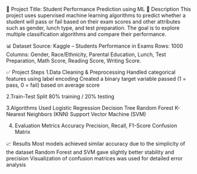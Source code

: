 📌 Project Title: Student Performance Prediction using ML
📄 Description
This project uses supervised machine learning algorithms to predict whether a student will pass or fail based on their exam scores and other attributes such as gender, lunch type, and test preparation. The goal is to explore multiple classification algorithms and compare their performance.

📊 Dataset
Source: Kaggle – Students Performance in Exams
Rows: 1000
Columns: Gender, Race/Ethnicity, Parental Education, Lunch, Test Preparation, Math Score, Reading Score, Writing Score.

✅ Project Steps
1.Data Cleaning & Preprocessing
Handled categorical features using label encoding
Created a binary target variable passed (1 = pass, 0 = fail) based on average score

2.Train-Test Split
80% training / 20% testing

3.Algorithms Used
Logistic Regression
Decision Tree
Random Forest
K-Nearest Neighbors (KNN)
Support Vector Machine (SVM)

4. Evaluation Metrics
Accuracy
Precision, Recall, F1-Score
Confusion Matrix

📈 Results
Most models achieved similar accuracy due to the simplicity of the dataset
Random Forest and SVM gave slightly better stability and precision
Visualization of confusion matrices was used for detailed error analysis


